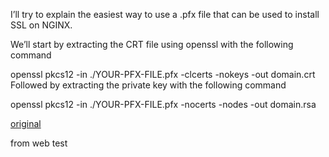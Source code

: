 I’ll try to explain the easiest way to use a .pfx file that can be used to install SSL on NGINX.

We’ll start by extracting the CRT file using openssl with the following command

openssl pkcs12 -in ./YOUR-PFX-FILE.pfx -clcerts -nokeys -out domain.crt
Followed by extracting the private key with the following command

openssl pkcs12 -in ./YOUR-PFX-FILE.pfx -nocerts -nodes -out domain.rsa

[original](https://blog.knoldus.com/easiest-way-to-setup-ssl-on-nginx-using-pfx-files/)

from web
test
